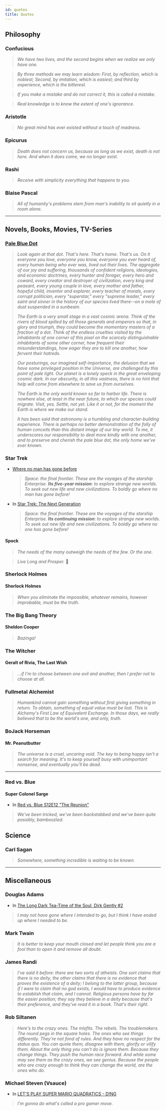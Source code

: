 ```yaml
---
id: quotes
title: Quotes
---
```


## Philosophy

### Confucious

> _We have two lives, and the second begins when we realize we only have one._

> _By three methods we may learn wisdom: First, by reflection, which is noblest; Second, by imitation, which is easiest; and third by experience, which is the bitterest._

> _If you make a mistake and do not correct it, this is called a mistake._

> _Real knowledge is to know the extent of one's ignorance._

### Aristotle

> _No great mind has ever existed without a touch of madness._

### Epicurus

> _Death does not concern us, because as long as we exist, death is not here. And when it does come, we no longer exist._

### Rashi

> _Receive with simplicity everything that happens to you._

### Blaise Pascal

> _All of humanity's problems stem from man's inability to sit quietly in a room alone._

---

## Novels, Books, Movies, TV-Series

### [Pale Blue Dot](https://en.wikipedia.org/wiki/Pale_Blue_Dot)

> _Look again at that dot. That's here. That's home. That's us. On it everyone you love, everyone you know, everyone you ever heard of, every human being who ever was, lived out their lives. The aggregate of our joy and suffering, thousands of confident religions, ideologies, and economic doctrines, every hunter and forager, every hero and coward, every creator and destroyer of civilization, every king and peasant, every young couple in love, every mother and father, hopeful child, inventor and explorer, every teacher of morals, every corrupt politician, every "superstar," every "supreme leader," every saint and sinner in the history of our species lived there--on a mote of dust suspended in a sunbeam._
>
> _The Earth is a very small stage in a vast cosmic arena. Think of the rivers of blood spilled by all those generals and emperors so that, in glory and triumph, they could become the momentary masters of a fraction of a dot. Think of the endless cruelties visited by the inhabitants of one corner of this pixel on the scarcely distinguishable inhabitants of some other corner, how frequent their misunderstandings, how eager they are to kill one another, how fervent their hatreds._
>
> _Our posturings, our imagined self-importance, the delusion that we have some privileged position in the Universe, are challenged by this point of pale light. Our planet is a lonely speck in the great enveloping cosmic dark. In our obscurity, in all this vastness, there is no hint that help will come from elsewhere to save us from ourselves._
>
> _The Earth is the only world known so far to harbor life. There is nowhere else, at least in the near future, to which our species could migrate. Visit, yes. Settle, not yet. Like it or not, for the moment the Earth is where we make our stand._
>
> _It has been said that astronomy is a humbling and character-building experience. There is perhaps no better demonstration of the folly of human conceits than this distant image of our tiny world. To me, it underscores our responsibility to deal more kindly with one another, and to preserve and cherish the pale blue dot, the only home we've ever known._

### Star Trek

- [Where no man has gone before](https://en.wikipedia.org/wiki/Where_no_man_has_gone_before)

  > _Space: the final frontier. These are the voyages of the starship Enterprise. **Its five-year mission**: to explore strange new worlds. To seek out new life and new civilizations. To boldly go where no man has gone before!_

- In [Star Trek: The Next Generation](https://en.wikipedia.org/wiki/Star_Trek:_The_Next_Generation)
  > _Space: the final frontier. These are the voyages of the starship Enterprise. **Its continuing mission**: to explore strange new worlds. To seek out new life and new civilizations. To boldly go where no one has gone before!_

#### Spock

> _The needs of the many outweigh the needs of the few. Or the one._

> _Live Long and Prosper._ 🖖

### Sherlock Holmes

#### Sherlock Holmes

> _When you eliminate the impossible, whatever remains, however improbable, must be the truth._

### The Big Bang Theory

#### Sheldon Cooper

> _Bazinga!_

### The Witcher

#### Geralt of Rivia, The Last Wish

> _...if I'm to choose between one evil and another, then I prefer not to choose at all._

### Fullmetal Alchemist

> _Humankind cannot gain something without first giving something in return. To obtain, something of equal value must be lost. This is Alchemy's First Law of Equivalent Exchange. In those days, we really believed that to be the world's one, and only, truth._

### BoJack Horseman

#### Mr. Peanutbutter

> _The universe is a cruel, uncaring void. The key to being happy isn't a search for meaning. It's to keep yourself busy with unimportant nonsense, and eventually you'll be dead._

---

### Red vs. Blue

#### Super Colonel Sarge

- In [Red vs. Blue S12E12 "The Reunion"](https://youtu.be/9pfGQ5msrrU?t=102)

> _We've been tricked, we've been backstabbed and we've been quite possibly, bamboozled._

## Science

### Carl Sagan

> _Somewhere, something incredible is waiting to be known._

---

## Miscellaneous

### Douglas Adams

- In [The Long Dark Tea-Time of the Soul, Dirk Gently #2](https://en.wikipedia.org/wiki/The_Long_Dark_Tea-Time_of_the_Soul)

> _I may not have gone where I intended to go, but I think I have ended up where I needed to be._

### Mark Twain

> _It is better to keep your mouth closed and let people think you are a fool than to open it and remove all doubt._

### James Randi

> _I've said it before: there are two sorts of atheists. One sort claims that there is no deity, the other claims that there is no evidence that proves the existence of a deity; I belong to the latter group, because if I were to claim that no god exists, I would have to produce evidence to establish that claim, and I cannot. Religious persons have by far the easier position; they say they believe in a deity because that's their preference, and they've read it in a book. That's their right._

### Rob Siltanen

> _Here's to the crazy ones. The misfits. The rebels. The troublemakers. The round pegs in the square holes. The ones who see things differently. They're not fond of rules. And they have no respect for the status quo. You can quote them, disagree with them, glorify or vilify them. About the only thing you can't do is ignore them. Because they change things. They push the human race forward. And while some may see them as the crazy ones, we see genius. Because the people who are crazy enough to think they can change the world, are the ones who do._

### Michael Steven (Vsauce)

- In [LET'S PLAY SUPER MARIO QUADRATICS - D!NG](https://youtu.be/ewAHYVzMobw?t=785)

> _I'm gonna do what's called a pro gamer move._
